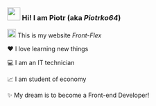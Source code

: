   ### <img src="https://media.giphy.com/media/hvRJCLFzcasrR4ia7z/giphy.gif" width="30px"> Hi! I am Piotr (aka *Piotrko64*)
  

<img src="https://user-images.githubusercontent.com/77500425/161307145-c9ec8a62-de4a-43a3-8bf1-98cf04cc1477.png" width="20px"> This is my website *Front-Flex* 

❤️ I love learning new things 

💻 I am an IT technician 

📈 I am student of economy

✨ My dream is to become a Front-end Developer!


